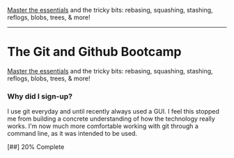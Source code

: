 <a href="https://www.udemy.com/course/git-and-github-bootcamp/">Master the essentials</a> and the tricky bits: rebasing, squashing, stashing, reflogs, blobs, trees, & more!

---

# The Git and Github Bootcamp

<a href="https://www.udemy.com/course/git-and-github-bootcamp/">Master the essentials</a> and the tricky bits: rebasing, squashing, stashing, reflogs, blobs, trees, & more!

### Why did I sign-up?

I use git everyday and until recently always used a GUI. I feel this stopped me from building a concrete understanding of how the technology really works. I'm now much more comfortable working with git through a command line, as it was intended to be used.

[##] 20% Complete
